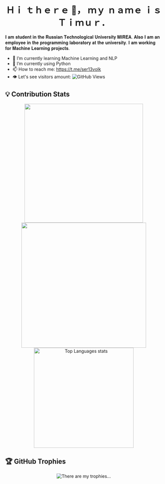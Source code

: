 <h1 align="center">Ｈｉ ｔｈｅｒｅ 👋， ｍｙ ｎａｍｅ ｉｓ Ｔｉｍｕｒ．</h1>
𝐈 𝐚𝐦 𝐬𝐭𝐮𝐝𝐞𝐧𝐭 𝐢𝐧 𝐭𝐡𝐞 𝐑𝐮𝐬𝐬𝐢𝐚𝐧 𝐓𝐞𝐜𝐡𝐧𝐨𝐥𝐨𝐠𝐢𝐜𝐚𝐥 𝐔𝐧𝐢𝐯𝐞𝐫𝐬𝐢𝐭𝐲 𝐌𝐈𝐑𝐄𝐀. 𝐀𝐥𝐬𝐨 𝐈 𝐚𝐦 𝐚𝐧 𝐞𝐦𝐩𝐥𝐨𝐲𝐞𝐞 𝐢𝐧 𝐭𝐡𝐞 𝐩𝐫𝐨𝐠𝐫𝐚𝐦𝐦𝐢𝐧𝐠 𝐥𝐚𝐛𝐨𝐫𝐚𝐭𝐨𝐫𝐲 𝐚𝐭 𝐭𝐡𝐞 𝐮𝐧𝐢𝐯𝐞𝐫𝐬𝐢𝐭𝐲. 𝐈 𝐚𝐦 𝐰𝐨𝐫𝐤𝐢𝐧𝐠 𝐟𝐨𝐫 𝐌𝐚𝐜𝐡𝐢𝐧𝐞 𝐋𝐞𝐚𝐫𝐧𝐢𝐧𝐠 𝐩𝐫𝐨𝐣𝐞𝐜𝐭𝐬.

  
   

- 🌱 I’m currently learning Machine Learning and NLP
- 🤔 I’m currently using Python
- 📫 How to reach me:  https://t.me/ser13volk
- 👁️ Let's see visitors amount: ![GitHub Views](https://komarev.com/ghpvc/?username=Timik232)
<h2 align="left">💡 Contribution Stats</h2>
</div>
<div align="center">
  <a href="https://github-readme-stats.vercel.app/api?username=Timik232&show_icons=true&locale=en" rel="noreferrer">
  <img src="https://github-readme-stats.vercel.app/api?username=Timik232&show_icons=true&locale=en" width="380" />
  </a>
  
  <a href="https://github-readme-streak-stats.herokuapp.com/?user=Timik232&show_icons=true&locale=en" rel="noreferrer">
  <img src="https://github-readme-streak-stats.herokuapp.com/?user=Timik232&show_icons=true&locale=en" width="400" />
  </a>
  </br>
</div>
<div align="center">
  <a href="https://github-readme-stats-git-masterrstaa-rickstaa.vercel.app/api/top-langs/?username=Timik232&langs_count=7&hide=Jupyter%20Notebook&hide_border=true&layout=compact" rel="noreferrer" />
  <img src="https://github-readme-stats-git-masterrstaa-rickstaa.vercel.app/api/top-langs/?username=Timik232&langs_count=7&hide=Jupyter%20Notebook&hide_border=true&layout=compact" alt="Top Languages stats" width="320" />
  </a>
</div>

## 🏆 GitHub Trophies
<div align="center">
  <img src="https://github-profile-trophy.vercel.app/?username=Timik232&no-frame=false&no-bg=true&margin-w=3" 
                                                    alt="There are my trophies..." />
</div>
<!--
**Timik232/Timik232** is a ✨ _special_ ✨ repository because its `README.md` (this file) appears on your GitHub profile.

Here are some ideas to get you started:

- 🔭 I’m currently working on ...

- 👯 I’m looking to collaborate on ...
- 🤔 I’m looking for help with ...
- 💬 Ask me about ...

- 😄 Pronouns: ...
- ⚡ Fun fact: ...
-->
